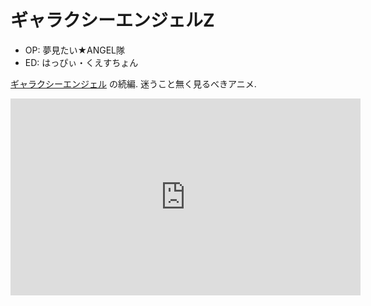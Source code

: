 # ギャラクシーエンジェルZ

- OP: 夢見たい★ANGEL隊
- ED: はっぴぃ・くえすちょん

[ギャラクシーエンジェル](../2001/Q2/GA.html) の続編.
迷うこと無く見るべきアニメ.

<iframe width="560" height="315" src="https://www.youtube.com/embed/BXAgm8egEHY" frameborder="0" allow="accelerometer; autoplay; encrypted-media; gyroscope; picture-in-picture" allowfullscreen></iframe>
